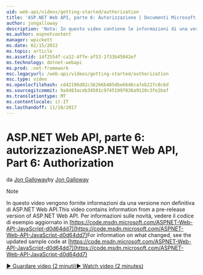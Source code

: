 ```yaml
---
uid: web-api/videos/getting-started/authorization
title: 'ASP.NET Web API, parte 6: Autorizzazione | Documenti Microsoft'
author: jongalloway
description: 'Nota: In questo video contiene le informazioni di una versione non definitiva di ASP.NET Web API'
ms.author: aspnetcontent
manager: wpickett
ms.date: 02/15/2012
ms.topic: article
ms.assetid: 14f2554f-ca12-4ffe-af53-1f33b45042ef
ms.technology: dotnet-webapi
ms.prod: .net-framework
msc.legacyurl: /web-api/videos/getting-started/authorization
msc.type: video
ms.openlocfilehash: cd42196d82c36266b485dbe6646ca7eb227c0c6d
ms.sourcegitcommit: 9a9483aceb34591c97451997036a9120c3fe2baf
ms.translationtype: MT
ms.contentlocale: it-IT
ms.lasthandoff: 11/10/2017
---
```

<a name="aspnet-web-api-part-6-authorization"></a><span data-ttu-id="66bba-103">ASP.NET Web API, parte 6: autorizzazione</span><span class="sxs-lookup"><span data-stu-id="66bba-103">ASP.NET Web API, Part 6: Authorization</span></span>
====================
<span data-ttu-id="66bba-104">da [Jon Galloway](https://github.com/jongalloway)</span><span class="sxs-lookup"><span data-stu-id="66bba-104">by [Jon Galloway](https://github.com/jongalloway)</span></span>

> [!NOTE]
> <span data-ttu-id="66bba-105">In questo video vengono fornite informazioni da una versione non definitiva di ASP.NET Web API.</span><span class="sxs-lookup"><span data-stu-id="66bba-105">This video contains information from a pre-release version of ASP.NET Web API.</span></span> <span data-ttu-id="66bba-106">Per informazioni sulle novità, vedere il codice di esempio aggiornato in [https://code.msdn.microsoft.com/ASPNET-Web-API-JavaScript-d0d64dd7](https://code.msdn.microsoft.com/ASPNET-Web-API-JavaScript-d0d64dd7)</span><span class="sxs-lookup"><span data-stu-id="66bba-106">For information on what changed, see the updated sample code at [https://code.msdn.microsoft.com/ASPNET-Web-API-JavaScript-d0d64dd7](https://code.msdn.microsoft.com/ASPNET-Web-API-JavaScript-d0d64dd7)</span></span>

[<span data-ttu-id="66bba-107">&#9654; Guardare video (2 minuti)</span><span class="sxs-lookup"><span data-stu-id="66bba-107">&#9654; Watch video (2 minutes)</span></span>](https://channel9.msdn.com/Blogs/ASP-NET-Site-Videos/authorization)
